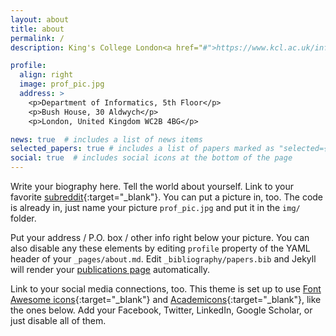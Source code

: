 ```yaml
---
layout: about
title: about
permalink: /
description: King's College London<a href="#">https://www.kcl.ac.uk/informatics</a>. Address. Contacts. Moto. Etc.

profile:
  align: right
  image: prof_pic.jpg
  address: >
    <p>Department of Informatics, 5th Floor</p>
    <p>Bush House, 30 Aldwych</p>
    <p>London, United Kingdom WC2B 4BG</p>

news: true  # includes a list of news items
selected_papers: true # includes a list of papers marked as "selected={true}"
social: true  # includes social icons at the bottom of the page
---
```


Write your biography here. Tell the world about yourself. Link to your favorite [subreddit](http://reddit.com){:target="\_blank"}. You can put a picture in, too. The code is already in, just name your picture `prof_pic.jpg` and put it in the `img/` folder.

Put your address / P.O. box / other info right below your picture. You can also disable any these elements by editing `profile` property of the YAML header of your `_pages/about.md`. Edit `_bibliography/papers.bib` and Jekyll will render your [publications page](/al-folio/publications/) automatically.

Link to your social media connections, too. This theme is set up to use [Font Awesome icons](http://fortawesome.github.io/Font-Awesome/){:target="\_blank"} and [Academicons](https://jpswalsh.github.io/academicons/){:target="\_blank"}, like the ones below. Add your Facebook, Twitter, LinkedIn, Google Scholar, or just disable all of them.
